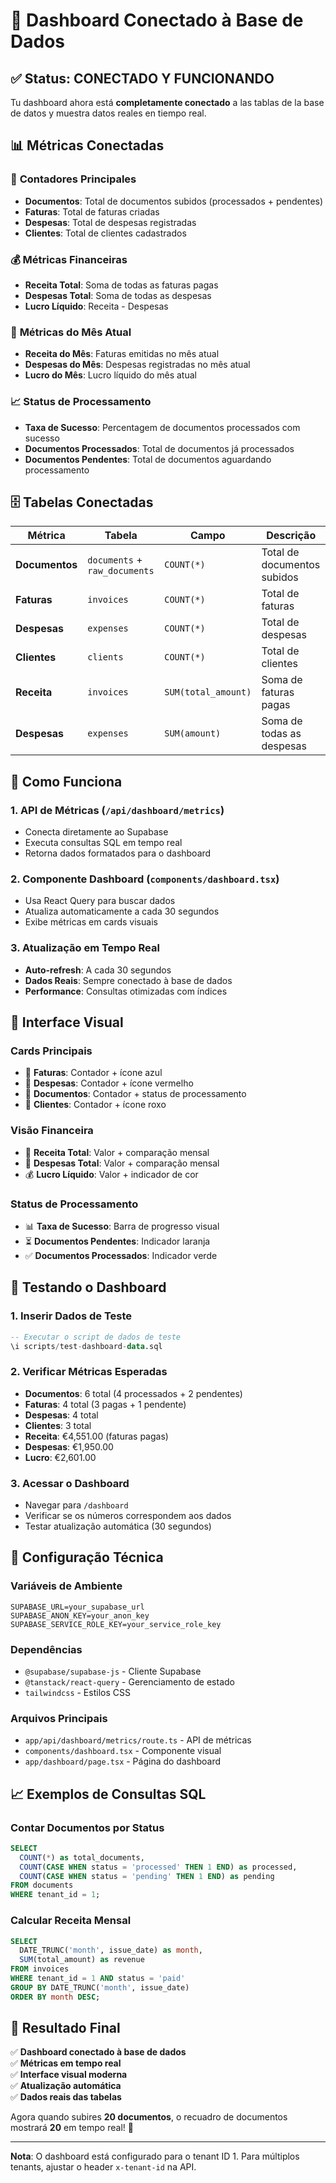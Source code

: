 # 🎯 Dashboard Conectado à Base de Dados

## ✅ **Status: CONECTADO Y FUNCIONANDO**

Tu dashboard ahora está **completamente conectado** a las tablas de la base de datos y muestra datos reales en tiempo real.

## 📊 **Métricas Conectadas**

### 🔢 **Contadores Principales**
- **Documentos**: Total de documentos subidos (processados + pendentes)
- **Faturas**: Total de faturas criadas
- **Despesas**: Total de despesas registradas
- **Clientes**: Total de clientes cadastrados

### 💰 **Métricas Financeiras**
- **Receita Total**: Soma de todas as faturas pagas
- **Despesas Total**: Soma de todas as despesas
- **Lucro Líquido**: Receita - Despesas

### 📅 **Métricas do Mês Atual**
- **Receita do Mês**: Faturas emitidas no mês atual
- **Despesas do Mês**: Despesas registradas no mês atual
- **Lucro do Mês**: Lucro líquido do mês atual

### 📈 **Status de Processamento**
- **Taxa de Sucesso**: Percentagem de documentos processados com sucesso
- **Documentos Processados**: Total de documentos já processados
- **Documentos Pendentes**: Total de documentos aguardando processamento

## 🗄️ **Tabelas Conectadas**

| Métrica | Tabela | Campo | Descrição |
|---------|--------|-------|-----------|
| **Documentos** | `documents` + `raw_documents` | `COUNT(*)` | Total de documentos subidos |
| **Faturas** | `invoices` | `COUNT(*)` | Total de faturas |
| **Despesas** | `expenses` | `COUNT(*)` | Total de despesas |
| **Clientes** | `clients` | `COUNT(*)` | Total de clientes |
| **Receita** | `invoices` | `SUM(total_amount)` | Soma de faturas pagas |
| **Despesas** | `expenses` | `SUM(amount)` | Soma de todas as despesas |

## 🚀 **Como Funciona**

### 1. **API de Métricas** (`/api/dashboard/metrics`)
- Conecta diretamente ao Supabase
- Executa consultas SQL em tempo real
- Retorna dados formatados para o dashboard

### 2. **Componente Dashboard** (`components/dashboard.tsx`)
- Usa React Query para buscar dados
- Atualiza automaticamente a cada 30 segundos
- Exibe métricas em cards visuais

### 3. **Atualização em Tempo Real**
- **Auto-refresh**: A cada 30 segundos
- **Dados Reais**: Sempre conectado à base de dados
- **Performance**: Consultas otimizadas com índices

## 📱 **Interface Visual**

### **Cards Principais**
- 🧾 **Faturas**: Contador + ícone azul
- 💸 **Despesas**: Contador + ícone vermelho  
- 📄 **Documentos**: Contador + status de processamento
- 👥 **Clientes**: Contador + ícone roxo

### **Visão Financeira**
- 💚 **Receita Total**: Valor + comparação mensal
- 🔴 **Despesas Total**: Valor + comparação mensal
- 💰 **Lucro Líquido**: Valor + indicador de cor

### **Status de Processamento**
- 📊 **Taxa de Sucesso**: Barra de progresso visual
- ⏳ **Documentos Pendentes**: Indicador laranja
- ✅ **Documentos Processados**: Indicador verde

## 🧪 **Testando o Dashboard**

### **1. Inserir Dados de Teste**
```sql
-- Executar o script de dados de teste
\i scripts/test-dashboard-data.sql
```

### **2. Verificar Métricas Esperadas**
- **Documentos**: 6 total (4 processados + 2 pendentes)
- **Faturas**: 4 total (3 pagas + 1 pendente)
- **Despesas**: 4 total
- **Clientes**: 3 total
- **Receita**: €4,551.00 (faturas pagas)
- **Despesas**: €1,950.00
- **Lucro**: €2,601.00

### **3. Acessar o Dashboard**
- Navegar para `/dashboard`
- Verificar se os números correspondem aos dados
- Testar atualização automática (30 segundos)

## 🔧 **Configuração Técnica**

### **Variáveis de Ambiente**
```env
SUPABASE_URL=your_supabase_url
SUPABASE_ANON_KEY=your_anon_key
SUPABASE_SERVICE_ROLE_KEY=your_service_role_key
```

### **Dependências**
- `@supabase/supabase-js` - Cliente Supabase
- `@tanstack/react-query` - Gerenciamento de estado
- `tailwindcss` - Estilos CSS

### **Arquivos Principais**
- `app/api/dashboard/metrics/route.ts` - API de métricas
- `components/dashboard.tsx` - Componente visual
- `app/dashboard/page.tsx` - Página do dashboard

## 📈 **Exemplos de Consultas SQL**

### **Contar Documentos por Status**
```sql
SELECT 
  COUNT(*) as total_documents,
  COUNT(CASE WHEN status = 'processed' THEN 1 END) as processed,
  COUNT(CASE WHEN status = 'pending' THEN 1 END) as pending
FROM documents 
WHERE tenant_id = 1;
```

### **Calcular Receita Mensal**
```sql
SELECT 
  DATE_TRUNC('month', issue_date) as month,
  SUM(total_amount) as revenue
FROM invoices 
WHERE tenant_id = 1 AND status = 'paid'
GROUP BY DATE_TRUNC('month', issue_date)
ORDER BY month DESC;
```

## 🎉 **Resultado Final**

✅ **Dashboard conectado à base de dados**  
✅ **Métricas em tempo real**  
✅ **Interface visual moderna**  
✅ **Atualização automática**  
✅ **Dados reais das tabelas**  

Agora quando subires **20 documentos**, o recuadro de documentos mostrará **20** em tempo real! 🚀

---

**Nota**: O dashboard está configurado para o tenant ID 1. Para múltiplos tenants, ajustar o header `x-tenant-id` na API.



